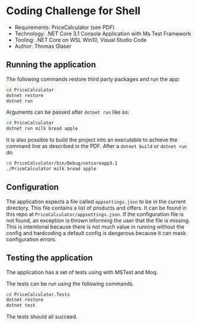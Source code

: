 # Coding Challenge for Shell

* Requirements: PriceCalculator (see PDF)
* Technology: .NET Core 3.1 Console Application with Ms Test Framework
* Tooling: .NET Core on WSL Win10, Visual Studio Code
* Author: Thomas Glaser

## Running the application

The following commands restore third party packages and run the app:

```bash
cd PriceCalculator
dotnet restore
dotnet run
```

Arguments can be passed after `dotnet run` like so:
```bash
cd PriceCalculator
dotnet run milk bread apple
```
It is also possible to build the project into an executable to achieve the command line as described in the PDF. After a `dotnet build` or `dotnet run` do
```bash
cd PriceCalculator/bin/Debug/netcoreapp3.1
./PriceCalculator milk bread apple
```

## Configuration
The application expects a file called `appsettings.json` to be in the current directory. This file contains a list of products and offers. It can be found in this repo at `PriceCalculator/appsettings.json`. If the configuration file is not found, an exception is thrown informing the user that the file is missing. This is intentional because there is not much value in running without the config and hardcoding a default config is dangerous because it can mask configuration errors.

## Testing the application

The application has a set of tests using with MSTest and Moq.

The tests can be run using the following commands.

```bash
cd PriceCalculator.Tests
dotnet restore
dotnet test
```

The tests should all succeed.

